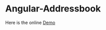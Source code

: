 Angular-Addressbook
===================

Here is the online [Demo](http://sdesigns.co.in/angular/address-book/)
